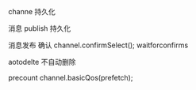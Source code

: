 channe 持久化

消息 publish 持久化

消息发布 确认  channel.confirmSelect();  waitforconfirms 

aotodelte 不自动删除 

precount   channel.basicQos(prefetch);
